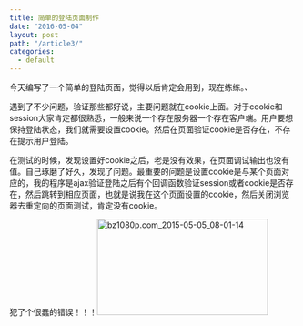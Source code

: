 ```yaml
---
title: 简单的登陆页面制作
date: "2016-05-04"
layout: post
path: "/article3/"
categories:
  - default
---
```


今天编写了一个简单的登陆页面，觉得以后肯定会用到，现在练练。、

遇到了不少问题，验证那些都好说，主要问题就在cookie上面。对于cookie和session大家肯定都很熟悉，一般来说一个存在服务器一个存在客户端。用户要想保持登陆状态，我们就需要设置cookie。然后在页面验证cookie是否存在，不存在提示用户登陆。

在测试的时候，发现设置好cookie之后，老是没有效果，在页面调试输出也没有值。自己琢磨了好久，发现了问题。最重要的问题是设置cookie是与某个页面对应的，我的程序是ajax验证登陆之后有个回调函数验证session或者cookie是否存在，然后跳转到相应页面，也就是说我在这个页面设置的cookie，然后关闭浏览器去重定向的页面测试，肯定没有cookie。

犯了个很蠢的错误！！！<img class="alignnone size-medium wp-image-34" src="http://104.238.222.34/zcong/wp-content/uploads/2016/05/2016-05-0480-300x169.jpg" alt="bz1080p.com_2015-05-05_08-01-14" width="300" height="169" />
